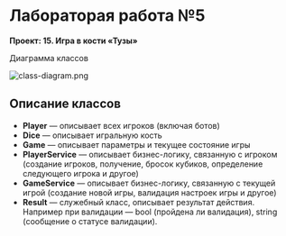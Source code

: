 # Лабораторая работа №5
**Проект: 15. Игра в кости «Тузы»**

Диаграмма классов

![class-diagram.png](class-diagram.png)

## Описание классов
- **Player** — описывает всех игроков (включая ботов)
- **Dice** — описывает игральную кость
- **Game** — описывает параметры и текущее состояние игры
- **PlayerService** — описывает бизнес-логику, связанную с игроком (создание игроков, получение, бросок кубиков, определение следующего игрока и другое)
- **GameService** — описывает бизнес-логику, связанную с текущей игрой (создание новой игры, валидация настроек игры и другое)
- **Result** — служебный класс, описывает результат действия. Например при валидации — bool (пройдена ли валидация), string (сообщение о статусе валидации). 